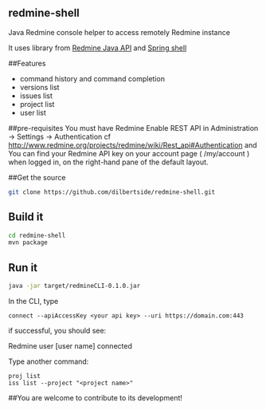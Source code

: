 ## redmine-shell
Java Redmine console helper to access remotely Redmine instance

It uses library from
[Redmine Java API](https://github.com/taskadapter/redmine-java-api#readme)
and
[Spring shell](https://github.com/spring-projects/spring-shell#readme)

##Features
* command history and command completion
* versions list
* issues list
* project list
* user list


##pre-requisites
You must have Redmine Enable REST API in Administration -> Settings -> Authentication cf http://www.redmine.org/projects/redmine/wiki/Rest_api#Authentication
and
You can find your Redmine API key on your account page ( /my/account ) when logged in, on the right-hand pane of the default layout.


##Get the source
```bash
git clone https://github.com/dilbertside/redmine-shell.git
```

## Build it
```bash
cd redmine-shell
mvn package
```

## Run it
```bash
java -jar target/redmineCLI-0.1.0.jar
```

In the CLI, type
```
connect --apiAccessKey <your api key> --uri https://domain.com:443
```
if successful, you should see:

Redmine user [user name] connected

Type another command:

```
proj list
iss list --project "<project name>"
```


##You are welcome to contribute to its development!






